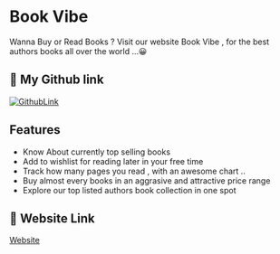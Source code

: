 
# Book Vibe

Wanna Buy or Read Books ? Visit our website Book Vibe , for the best authors books all over the world ...😀


## 🔗 My Github link
[![GithubLink](https://img.shields.io/badge/my_portfolio-000?style=for-the-badge&logo=ko-fi&logoColor=white)](https://github.com/Md-Sojib-Hossain-cse)


## Features

- Know About currently top selling books
- Add to wishlist for reading later in your free time
- Track how many pages you read , with an awesome chart ..
- Buy almost every books in an aggrasive and attractive price range
- Explore our top listed authors book collection in one spot

## 🔗 Website Link
[Website](https://660584bd025d491dfa7226ee--book-vibe-083.netlify.app/)